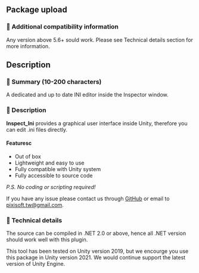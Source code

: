 ## Package upload

### :pencil: Additional compatibility information

Any version above 5.6+ sould work. Please see Technical details section for
more information.

## Description

### :pencil: Summary (10-200 characters)

A dedicated and up to date INI editor inside the Inspector window.

### :pencil: Description

**Inspect_Ini** provides a graphical user interface inside Unity, therefore
you can edit .ini files directly.

#### Featuresc

* Out of box
* Lightweight and easy to use
* Fully compatible with Unity system
* Fully accessible to source code

*P.S. No coding or scripting required!*

If you have any issue please contact us through [GitHub](https://github.com/Pixisoft)
or email to pixisoft.tw@gmail.com.

### :pencil: Technical details

The source can be compiled in .NET 2.0 or above, hence all .NET version should
work well with this plugin.

This tool has been tested on Unity version 2019, but we encourge you use this
package in Unity version 2021. We would continue support the latest version of
Unity Engine.
